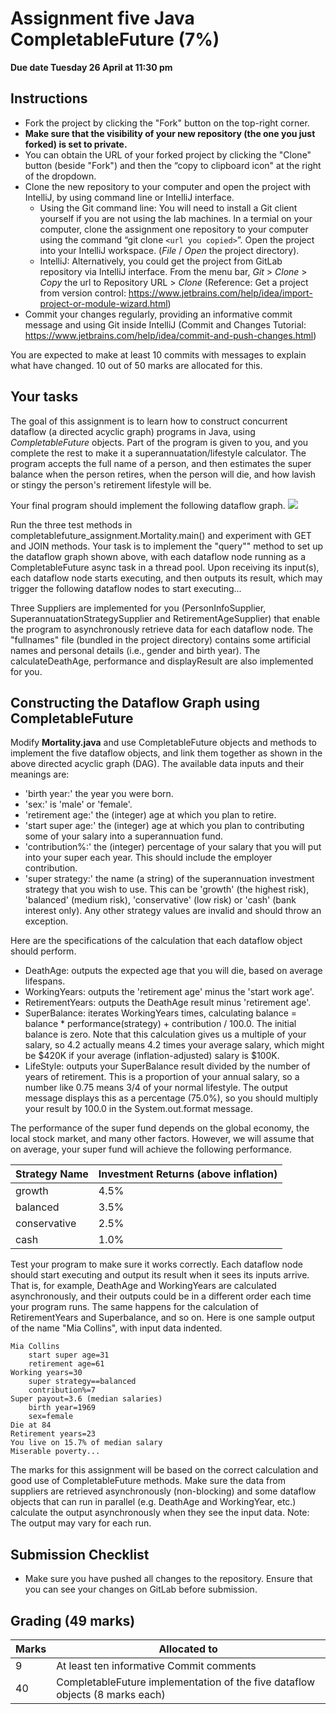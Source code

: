 # Assignment five Java CompletableFuture (7%)

**Due date Tuesday 26 April at 11:30 pm**

## Instructions

* Fork the project by clicking the "Fork" button on the top-right corner.
* **Make sure that the visibility of your new repository (the one you just forked) is set to private.**
* You can obtain the URL of your forked project by clicking the "Clone" button (beside "Fork") and then the “copy to clipboard icon" at the right of the dropdown.
* Clone the new repository to your computer and open the project with IntelliJ, by using command line or IntelliJ interface.
  * Using the Git command line: You will need to install a Git client yourself if you are not using the lab machines. In a termial on your computer, clone the assignment one repository to your computer using the command “git clone `<url you copied>`”. Open the project into your IntelliJ workspace. (*File* / *Open* the project directory).
  * IntelliJ: Alternatively, you could get the project from GitLab repository via IntelliJ interface. From the menu bar, *Git* > *Clone* > *Copy* the url to Repository URL > *Clone* (Reference: Get a project from version control: https://www.jetbrains.com/help/idea/import-project-or-module-wizard.html)
* Commit your changes regularly, providing an informative commit message and using Git inside IntelliJ (Commit and Changes Tutorial: https://www.jetbrains.com/help/idea/commit-and-push-changes.html)

You are expected to make at least 10 commits with messages to explain what have changed. 10 out of 50 marks are allocated for this.

## Your tasks

The goal of this assignment is to learn how to construct concurrent dataflow (a directed acyclic graph) programs in Java, using *CompletableFuture* objects. 
Part of the program is given to you, and you complete the rest to make it a superannuatation/lifestyle calculator. The program accepts the full name of a person, and then estimates the super balance when the person retires, when the person will die, and how lavish or stingy the person's retirement lifestyle will be.

Your final program should implement the following dataflow graph.
<img src="https://elearn.waikato.ac.nz/pluginfile.php/2480626/mod_resource/content/1/mortality-dataflow.png" />

Run the three test methods in completablefuture_assignment.Mortality.main() and experiment with GET and JOIN methods. Your task is to implement the "query"" method to set up the dataflow graph shown above, with each dataflow node running as a CompletableFuture async task in a thread pool. Upon receiving its input(s), each dataflow node starts executing, and then outputs its result, which may trigger the following dataflow nodes to start executing...

Three Suppliers are implemented for you (PersonInfoSupplier, SuperannuatationStrategySupplier and RetirementAgeSupplier) that enable the program to asynchronously retrieve data for each dataflow node. The "fullnames" file (bundled in the project directory) contains some artificial names and personal details (i.e., gender and birth year). The calculateDeathAge, performance and displayResult are also implemented for you.

## Constructing the Dataflow Graph using CompletableFuture
Modify **Mortality.java** and use CompletableFuture objects and methods to implement the five dataflow objects, and link them together as shown in the above directed acyclic graph (DAG). The available data inputs and their meanings are:

* 'birth year:' the year you were born.
* 'sex:' is 'male' or 'female'.
* 'retirement age:' the (integer) age at which you plan to retire.
* 'start super age:' the (integer) age at which you plan to contributing some of your salary into a superannuation fund.
* 'contribution%:' the (integer) percentage of your salary that you will put into your super each year. This should include the employer contribution.
* 'super strategy:' the name (a string) of the superannuation investment strategy that you wish to use. This can be 'growth' (the highest risk), 'balanced' (medium risk), 'conservative' (low risk) or 'cash' (bank interest only). Any other strategy values are invalid and should throw an exception.

Here are the specifications of the calculation that each dataflow object should perform.

* DeathAge: outputs the expected age that you will die, based on average lifespans.
* WorkingYears: outputs the 'retirement age' minus the 'start work age'.
* RetirementYears: outputs the DeathAge result minus 'retirement age'.
* SuperBalance: iterates WorkingYears times, calculating balance = balance * performance(strategy) + contribution / 100.0. The initial balance is zero. Note that this calculation gives us a multiple of your salary, so 4.2 actually means 4.2 times your average salary, which might be $420K if your average (inflation-adjusted) salary is $100K.
* LifeStyle: outputs your SuperBalance result divided by the number of years of retirement. This is a proportion of your annual salary, so a number like 0.75 means 3/4 of your normal lifestyle. The output message displays this as a percentage (75.0%), so you should multiply your result by 100.0 in the System.out.format message.


The performance of the super fund depends on the global economy, the local stock market, and many other factors. However, we will assume that on average, your super fund will achieve the following performance.

|Strategy Name|	Investment Returns (above inflation)|
|------|----|
|growth |4.5%|
|balanced|3.5%|
|conservative|2.5%|
|cash|1.0%|

Test your program to make sure it works correctly. Each dataflow node should start executing and output its result when it sees its inputs arrive. That is, for example, DeathAge and WorkingYears are calculated asynchronously, and their outputs could be in a different order each time your program runs. The same happens for the calculation of RetirementYears and Superbalance, and so on. Here is one sample output of the name "Mia Collins", with input data indented.

```
Mia Collins
	start super age=31
	retirement age=61
Working years=30
	super strategy==balanced
	contribution%=7
Super payout=3.6 (median salaries)
	birth year=1969
	sex=female
Die at 84
Retirement years=23
You live on 15.7% of median salary
Miserable poverty... 
```
The marks for this assignment will be based on the correct calculation and good use of CompletableFuture methods. Make sure the data from suppliers are retrieved asynchronously (non-blocking) and some dataflow objects that can run in parallel (e.g. DeathAge and WorkingYear, etc.) calculate the output asynchronously when they see the input data.
Note: The output may vary for each run.

## Submission Checklist
* Make sure you have pushed all changes to the repository. Ensure that you can see your changes on GitLab before submission.

## Grading (49 marks) 

|Marks|Allocated to|
|-----|-------|
|9|At least ten informative Commit comments |
|40 |CompletableFuture implementation of the five dataflow objects (8 marks each) |


